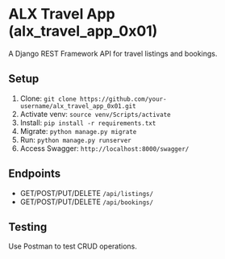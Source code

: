 # ALX Travel App (alx_travel_app_0x01)
A Django REST Framework API for travel listings and bookings.

## Setup
1. Clone: `git clone https://github.com/your-username/alx_travel_app_0x01.git`
2. Activate venv: `source venv/Scripts/activate`
3. Install: `pip install -r requirements.txt`
4. Migrate: `python manage.py migrate`
5. Run: `python manage.py runserver`
6. Access Swagger: `http://localhost:8000/swagger/`

## Endpoints
- GET/POST/PUT/DELETE `/api/listings/`
- GET/POST/PUT/DELETE `/api/bookings/`

## Testing
Use Postman to test CRUD operations.